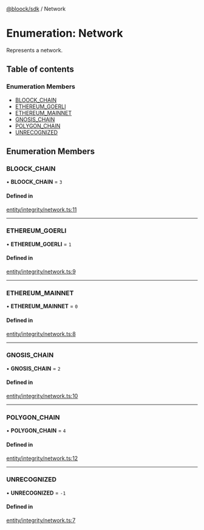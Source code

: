 [@bloock/sdk](../index.md) / Network

# Enumeration: Network

Represents a network.

## Table of contents

### Enumeration Members

- [BLOOCK\_CHAIN](Network-1.md#bloock_chain)
- [ETHEREUM\_GOERLI](Network-1.md#ethereum_goerli)
- [ETHEREUM\_MAINNET](Network-1.md#ethereum_mainnet)
- [GNOSIS\_CHAIN](Network-1.md#gnosis_chain)
- [POLYGON\_CHAIN](Network-1.md#polygon_chain)
- [UNRECOGNIZED](Network-1.md#unrecognized)

## Enumeration Members

### BLOOCK\_CHAIN

• **BLOOCK\_CHAIN** = ``3``

#### Defined in

[entity/integrity/network.ts:11](https://github.com/bloock/bloock-sdk/blob/b0d86bb/languages/js/src/entity/integrity/network.ts#L11)

___

### ETHEREUM\_GOERLI

• **ETHEREUM\_GOERLI** = ``1``

#### Defined in

[entity/integrity/network.ts:9](https://github.com/bloock/bloock-sdk/blob/b0d86bb/languages/js/src/entity/integrity/network.ts#L9)

___

### ETHEREUM\_MAINNET

• **ETHEREUM\_MAINNET** = ``0``

#### Defined in

[entity/integrity/network.ts:8](https://github.com/bloock/bloock-sdk/blob/b0d86bb/languages/js/src/entity/integrity/network.ts#L8)

___

### GNOSIS\_CHAIN

• **GNOSIS\_CHAIN** = ``2``

#### Defined in

[entity/integrity/network.ts:10](https://github.com/bloock/bloock-sdk/blob/b0d86bb/languages/js/src/entity/integrity/network.ts#L10)

___

### POLYGON\_CHAIN

• **POLYGON\_CHAIN** = ``4``

#### Defined in

[entity/integrity/network.ts:12](https://github.com/bloock/bloock-sdk/blob/b0d86bb/languages/js/src/entity/integrity/network.ts#L12)

___

### UNRECOGNIZED

• **UNRECOGNIZED** = ``-1``

#### Defined in

[entity/integrity/network.ts:7](https://github.com/bloock/bloock-sdk/blob/b0d86bb/languages/js/src/entity/integrity/network.ts#L7)
